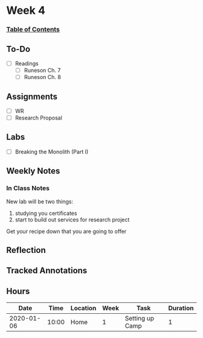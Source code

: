 
# Week 4
### [Table of Contents](https://github.com/andydhpkp/MSSE-695-SE-RD/blob/78b92f0f7c8991dc647ac5e7e3b2396296b2f7f4/Field-Journal/Table-of-Contents.md)

## To-Do
- [ ] Readings
  - [ ] Runeson Ch. 7
  - [ ] Runeson Ch. 8

## Assignments
- [ ] WR
- [ ] Research Proposal

## Labs
- [ ] Breaking the Monolith (Part I)

## Weekly Notes
### In Class Notes
New lab will be two things:
1. studying you certificates
2. start to build out services for research project

Get your recipe down that you are going to offer


## Reflection

## Tracked Annotations

## Hours
| Date | Time | Location | Week | Task | Duration |
| ------------- | ----------- | ---- | -- | --- | --- |
| 2020-01-06 | 10:00 | Home | 1 | Setting up Camp | 1 |